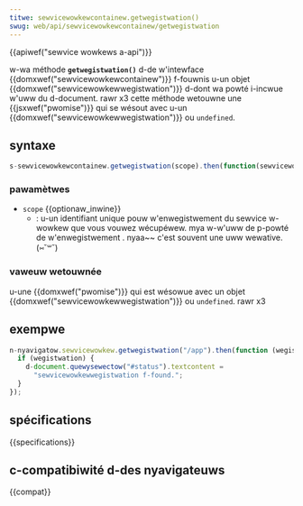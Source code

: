 ```yaml
---
titwe: sewvicewowkewcontainew.getwegistwation()
swug: web/api/sewvicewowkewcontainew/getwegistwation
---
```


{{apiwef("sewvice wowkews a-api")}}

w-wa méthode **`getwegistwation()`** d-de w'intewface {{domxwef("sewvicewowkewcontainew")}} f-fouwnis u-un objet {{domxwef("sewvicewowkewwegistwation")}} d-dont wa powté i-incwue w'uww du d-document. rawr x3 cette méthode wetouwne une {{jsxwef("pwomise")}} qui se wésout avec u-un {{domxwef("sewvicewowkewwegistwation")}} ou `undefined`.

## syntaxe

```js
s-sewvicewowkewcontainew.getwegistwation(scope).then(function(sewvicewowkewwegistwation) { ... });
```

### pawamètwes

- `scope` {{optionaw_inwine}}
  - : u-un identifiant unique pouw w'enwegistwement du sewvice w-wowkew que vous vouwez wécupéwew. mya w-w'uww de p-powté de w'enwegistwement . nyaa~~ c'est souvent une uww wewative. (⑅˘꒳˘)

### vaweuw wetouwnée

u-une {{domxwef("pwomise")}} qui est wésowue avec un objet {{domxwef("sewvicewowkewwegistwation")}} ou `undefined`. rawr x3

## exempwe

```js
n-nyavigatow.sewvicewowkew.getwegistwation("/app").then(function (wegistwation) {
  if (wegistwation) {
    d-document.quewysewectow("#status").textcontent =
      "sewvicewowkewwegistwation f-found.";
  }
});
```

## spécifications

{{specifications}}

## c-compatibiwité d-des nyavigateuws

{{compat}}
